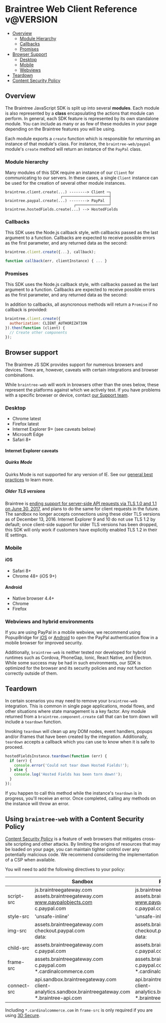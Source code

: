 # Braintree Web Client Reference <span>v@VERSION</span>

<span class="rule"></span>

* [Overview](#overview)
    * [Module Hierarchy](#module-hierarchy)
    * [Callbacks](#callbacks)
    * [Promises](#promises)
* [Browser Support](#browser-support)
    * [Desktop](#browser-support-desktop)
    * [Mobile](#browser-support-mobile)
    * [Webviews](#browser-support-webviews)
* [Teardown](#teardown)
* [Content Security Policy](#content-security-policy)

<span class="rule"></span>

<a id="overview"></a>
## Overview

The Braintree JavaScript SDK is split up into several __modules__. Each module is also represented by a __class__ encapsulating the actions that module can perform. In general, each SDK feature is represented by its own standalone module. You can include as many or as few of these modules in your page depending on the Braintree features you will be using.

Each module exports a `create` function which is responsible for returning an instance of that module's class. For instance, the `braintree-web/paypal` module's `create` method will return an instance of the `PayPal` class.

<a id="module-hierarchy"></a>
### Module hierarchy

Many modules of this SDK require an instance of our `Client` for communicating to our servers. In these cases, a single `Client` instance can be used for the creation of several other module instances.

```
braintree.client.create(...) --------> Client ─┐
                         ┌─────────────────────┤
braintree.paypal.create(...) --------> PayPal  │
                               ┌───────────────┘
braintree.hostedFields.create(...) --> HostedFields
```

<a id="callbacks"></a>
### Callbacks

This SDK uses the Node.js callback style, with callbacks passed as the last argument to a function. Callbacks are expected to receive possible errors as the first parameter, and any returned data as the second:

```javascript
braintree.client.create({...}, callback);

function callback(err, clientInstance) { ... }
```

<a id="promises"></a>
### Promises

This SDK uses the Node.js callback style, with callbacks passed as the last argument to a function. Callbacks are expected to receive possible errors as the first parameter, and any returned data as the second:

In addition to callbacks, all asyncronous methods will return a `Promise` if no callback is provided:

```javascript
braintree.client.create({
  authorization: CLIENT_AUTHORIZATION
}).then(function (client) {
  // Create other components
});
```

<a id="browser-support"></a>
## Browser support

The Braintree JS SDK provides support for numerous browsers and devices. There are, however, caveats with certain integrations and browser combinations.

While `braintree-web` will work in browsers other than the ones below, these represent the platforms against which we actively test. If you have problems with a specific browser or device, contact [our Support team](https://developers.braintreepayments.com/forms/contact).

<a id="browser-support-desktop"></a>
### Desktop


- Chrome latest
- Firefox latest
- Internet Explorer 9+ (see caveats below)
- Microsoft Edge
- Safari 8+


#### Internet Explorer caveats

##### Quirks Mode

Quirks Mode is not supported for any version of IE. See our [general best practices](https://developers.braintreepayments.com/reference/general/best-practices#internet-explorer-quirks-mode) to learn more.

##### Older TLS versions

Braintree is [ending support for server-side API requests via TLS 1.0 and 1.1 on June 30, 2017](https://www.braintreepayments.com/blog/updating-your-production-environment-to-support-tlsv1-2/), and plans to do the same for client requests in the future. The sandbox no longer accepts connections using these older TLS versions as of December 13, 2016. Internet Explorer 9 and 10 do not use TLS 1.2 by default; once client-side support for older TLS versions has been dropped, this SDK will only work if customers have explicitly enabled TLS 1.2 in their IE settings.

<a id="browser-support-mobile"></a>
### Mobile

#### iOS

- Safari 8+
- Chrome 48+ (iOS 9+)

#### Android

- Native browser 4.4+
- Chrome
- Firefox

<a id="browser-support-webviews"></a>
### Webviews and hybrid environments

If you are using PayPal in a mobile webview, we recommend using PopupBridge for [iOS](https://github.com/braintree/popup-bridge-ios) or [Android](https://github.com/braintree/popup-bridge-android) to open the PayPal authentication flow in a mobile browser for improved security.

Additionally, `braintree-web` is neither tested nor developed for hybrid runtimes such as Cordova, PhoneGap, Ionic, React Native, and Electron. While some success may be had in such environments, our SDK is optimized for the browser and its security policies and may not function correctly outside of them.

<a id="teardown"></a>
## Teardown

In certain scenarios you may need to remove your `braintree-web` integration. This is common in single page applications, modal flows, and other situations where state management is a key factor. Any module returned from a `braintree.component.create` call that can be torn down will include a `teardown` function.

Invoking `teardown` will clean up any DOM nodes, event handlers, popups and/or iframes that have been created by the integration. Additionally, `teardown` accepts a callback which you can use to know when it is safe to proceed.

```js
hostedFieldsInstance.teardown(function (err) {
  if (err) {
    console.error('Could not tear down Hosted Fields!');
  } else {
    console.log('Hosted Fields has been torn down!');
  }
});
```

If you happen to call this method while the instance's `teardown` is in progress, you'll receive an error. Once completed, calling any methods on the instance will throw an error.

<a id="content-security-policy"></a>
## Using `braintree-web` with a Content Security Policy

[Content Security Policy](http://www.html5rocks.com/en/tutorials/security/content-security-policy/) is a feature of web browsers that mitigates cross-site scripting and other attacks. By limiting the origins of resources that may be loaded on your page, you can maintain tighter control over any potentially malicious code. We recommend considering the implementation of a CSP when available.

You will need to add the following directives to your policy:

|             | Sandbox                                                                                                                   | Production                                                                                        |
|-------------|---------------------------------------------------------------------------------------------------------------------------|----------------------------------------------------------------------------------------------------|
| script-src  | js.braintreegateway.com<br/>assets.braintreegateway.com<br/>www.paypalobjects.com<br/>c.paypal.com                        | js.braintreegateway.com<br/>assets.braintreegateway.com<br/>www.paypalobjects.com<br/>c.paypal.com |
| style-src   | 'unsafe-inline'                                                                                                           | 'unsafe-inline'                                                                                    |
| img-src     | assets.braintreegateway.com<br/>checkout.paypal.com<br/>data:                                                             | assets.braintreegateway.com<br/>checkout.paypal.com<br/>data:                                      |
| child-src   | assets.braintreegateway.com<br/>c.paypal.com                                                                              | assets.braintreegateway.com<br/>c.paypal.com                                                       |
| frame-src   | assets.braintreegateway.com<br/>c.paypal.com<br/>*.cardinalcommerce.com                                                   | assets.braintreegateway.com<br/>c.paypal.com<br/>*.cardinalcommerce.com                            |
| connect-src | api.sandbox.braintreegateway.com<br/>client-analytics.sandbox.braintreegateway.com<br/>*.braintree-api.com                | api.braintreegateway.com<br/>client-analytics.braintreegateway.com<br/>*.braintree-api.com  |

Including `*.cardinalcommerce.com` in `frame-src` is only required if you are using [3D Secure](module-braintree-web_three-d-secure.html).
